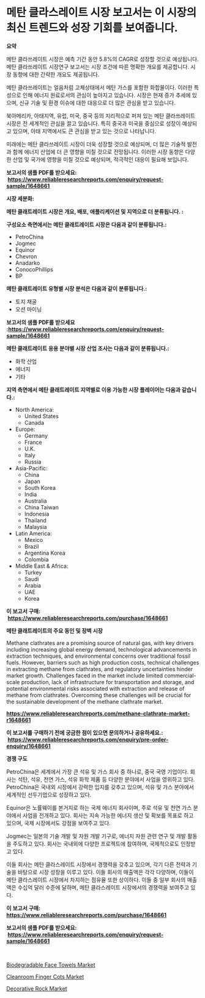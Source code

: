 <p><h1>메탄 클라스레이트 시장 보고서는 이 시장의 최신 트렌드와 성장 기회를 보여줍니다.</h1></p><p><strong>요약</strong></p>
<p><p>메탄 클라쓰레이트 시장은 예측 기간 동안 5.8%의 CAGR로 성장할 것으로 예상됩니다. 메탄 클라쓰레이트 시장연구 보고서는 시장 조건에 따른 명확한 개요를 제공합니다. 시장 동향에 대한 간략한 개요도 제공됩니다.</p><p>메탄 클라쓰레이트는 얼음처럼 고체상태에서 메탄 가스를 포함한 화합물이다. 이러한 특성으로 인해 에너지 원료로서의 관심이 높아지고 있습니다. 시장은 현재 증가 추세에 있으며, 신규 기술 및 환경 이슈에 대한 대응으로 더 많은 관심을 받고 있습니다. </p><p>북아메리카, 아태지역, 유럽, 미국, 중국 등의 지리적으로 퍼져 있는 메탄 클라쓰레이트 시장은 전 세계적인 관심을 끌고 있습니다. 특히 중국과 미국을 중심으로 성장이 예상되고 있으며, 아태 지역에서도 큰 관심을 받고 있는 것으로 나타납니다.</p><p>미래에는 메탄 클라쓰레이트 시장이 더욱 성장할 것으로 예상되며, 더 많은 기술적 발전과 함께 에너지 산업에 더 큰 영향을 미칠 것으로 전망됩니다. 이러한 시장 동향은 다양한 산업 및 국가에 영향을 미칠 것으로 예상되며, 적극적인 대응이 필요해 보입니다.</p></p>
<p><strong>보고서의 샘플 PDF를 받으세요: &nbsp;<a href="https://www.reliableresearchreports.com/enquiry/request-sample/1648661">https://www.reliableresearchreports.com/enquiry/request-sample/1648661</a></strong></p>
<p><strong>시장 세분화:</strong></p>
<p><strong> 메탄 클래트레이트 시장은 개요, 배포, 애플리케이션 및 지역으로 더 분류됩니다. :</strong></p>
<p><strong>구성요소 측면에서는 메탄 클래트레이트 시장은 다음과 같이 분류됩니다.:</strong></p>
<p><ul><li>PetroChina</li><li>Jogmec</li><li>Equinor</li><li>Chevron</li><li>Anadarko</li><li>ConocoPhillips</li><li>BP</li></ul></p>
<p><strong> 메탄 클래트레이트 유형별 시장 분석은 다음과 같이 분류됩니다.:</strong></p>
<p><ul><li>토지 채굴</li><li>오션 마이닝</li></ul></p>
<p><strong>보고서의 샘플 PDF를 받으세요 :<a href="https://www.reliableresearchreports.com/enquiry/request-sample/1648661">https://www.reliableresearchreports.com/enquiry/request-sample/1648661</a></strong></p>
<p><strong> 메탄 클래트레이트 응용 분야별 시장 산업 조사는 다음과 같이 분류됩니다.:</strong></p>
<p><ul><li>화학 산업</li><li>에너지</li><li>기타</li></ul></p>
<p><strong>지역 측면에서 메탄 클래트레이트 지역별로 이용 가능한 시장 플레이어는 다음과 같습니다.:</strong></p>
<p><ul>
    <li>
        North America:
        <ul>
            <li>United States</li>
            <li>Canada</li>
        </ul>
    </li>
    <li>
        Europe:
        <ul>
            <li>Germany</li>
            <li>France</li>
            <li>U.K.</li>
            <li>Italy</li>
            <li>Russia</li>
        </ul>
    </li>
    <li>
        Asia-Pacific:
        <ul>
            <li>China</li>
            <li>Japan</li>
            <li>South Korea</li>
            <li>India</li>
            <li>Australia</li>
            <li>China Taiwan</li>
            <li>Indonesia</li>
            <li>Thailand</li>
            <li>Malaysia</li>
        </ul>
    </li>
    <li>
        Latin America:
        <ul>
            <li>Mexico</li>
            <li>Brazil</li>
            <li>Argentina Korea</li>
            <li>Colombia</li>
        </ul>
    </li>
    <li>
        Middle East & Africa:
        <ul>
            <li>Turkey</li>
            <li>Saudi</li>
            <li>Arabia</li>
            <li>UAE</li>
            <li>Korea</li>
        </ul>
    </li>
    </ul></p>
<p><strong>이 보고서 구매: &nbsp;<a href="https://www.reliableresearchreports.com/purchase/1648661">https://www.reliableresearchreports.com/purchase/1648661</a></strong></p>
<p><strong>메탄 클래트레이트의 주요 동인 및 장벽 시장</strong></p>
<p><p>Methane clathrates are a promising source of natural gas, with key drivers including increasing global energy demand, technological advancements in extraction techniques, and environmental concerns over traditional fossil fuels. However, barriers such as high production costs, technical challenges in extracting methane from clathrates, and regulatory uncertainties hinder market growth. Challenges faced in the market include limited commercial-scale production, lack of infrastructure for transportation and storage, and potential environmental risks associated with extraction and release of methane from clathrates. Overcoming these challenges will be crucial for the sustainable development of the methane clathrate market.</p></p>
<p><strong><a href="https://www.reliableresearchreports.com/methane-clathrate-market-r1648661">https://www.reliableresearchreports.com/methane-clathrate-market-r1648661</a></strong></p>
<p><strong>이 보고서를 구매하기 전에 궁금한 점이 있으면 문의하거나 공유하세요.: &nbsp;<a href="https://www.reliableresearchreports.com/enquiry/pre-order-enquiry/1648661">https://www.reliableresearchreports.com/enquiry/pre-order-enquiry/1648661</a></strong></p>
<p><strong>경쟁 구도</strong></p>
<p><p>PetroChina은 세계에서 가장 큰 석유 및 가스 회사 중 하나로, 중국 국영 기업이다. 회사는 석탄, 석유, 천연 가스, 석유 화학 제품 등 다양한 분야에서 사업을 영위하고 있다. PetroChina은 국내외 시장에서 강력한 입지를 갖추고 있으며, 석유 및 가스 분야에서 세계적인 선두기업으로 성장하고 있다.</p><p>Equinor은 노률웨이를 본거지로 하는 국제 에너지 회사이며, 주로 석유 및 천연 가스 분야에서 사업을 전개하고 있다. 회사는 지속 가능한 에너지 생산 및 확보를 목표로 하고 있으며, 국제 시장에서도 강점을 보여주고 있다.</p><p>Jogmec는 일본의 기술 개발 및 자원 개발 기구로, 에너지 자원 관련 연구 및 개발 활동을 주도하고 있다. 회사는 국내외에 다양한 프로젝트에 참여하며, 국제적으로도 인정받고 있다.</p><p>이들 회사는 메탄 클라스레이트 시장에서 경쟁력을 갖추고 있으며, 각기 다른 전략과 기술을 바탕으로 시장 성장을 이루고 있다. 이들 회사의 매출액은 각각 다양하며, 이들이 메탄 클라스레이트 시장에서 차지하는 점유율 또한 상이하다. 이들 중 일부 회사의 매출액은 수십억 달러 수준에 달하며, 메탄 클라스레이트 시장에서의 경쟁력을 보여주고 있다.</p></p>
<p><strong>이 보고서 구매: &nbsp; <a href="https://www.reliableresearchreports.com/purchase/1648661">https://www.reliableresearchreports.com/purchase/1648661</a></strong></p>
<p><strong>보고서의 샘플 PDF를 받으세요: &nbsp;<a href="https://www.reliableresearchreports.com/enquiry/request-sample/1648661">https://www.reliableresearchreports.com/enquiry/request-sample/1648661</a></strong><strong></strong></p>
<p>&nbsp;</p>
<p><p><a href="https://www.linkedin.com/pulse/biodegradable-face-towels-market-size-cagr-trends-2024-2030-leyec?trackingId=pkNagnqkDAzqGfoRkW1TpQ%3D%3D">Biodegradable Face Towels Market</a></p><p><a href="https://www.linkedin.com/pulse/cleanroom-finger-cots-market-insight-trends-growth-forecasted-ow0lc?trackingId=QIlXPH0EI%2FV3txjAyCfkBQ%3D%3D">Cleanroom Finger Cots Market</a></p><p><a href="https://www.linkedin.com/pulse/decorative-rock-market-insights-cagr-trends-growth-strategies-80f0c?trackingId=ukjLVtvv68OG5jRNMiHSaA%3D%3D">Decorative Rock Market</a></p></p>